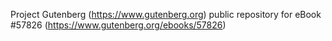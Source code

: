 Project Gutenberg (https://www.gutenberg.org) public repository for eBook #57826 (https://www.gutenberg.org/ebooks/57826)
